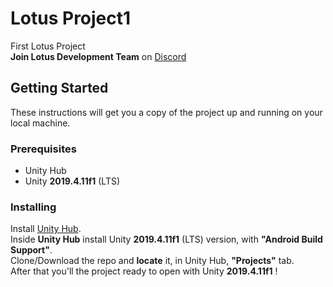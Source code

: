 # Lotus Project1

First Lotus Project  
**Join Lotus Development Team** on [Discord](https://discord.gg/kdfxXx)  

## Getting Started
These instructions will get you a copy of the project up and running on your local machine.

### Prerequisites

* Unity Hub
* Unity **2019.4.11f1** (LTS)


### Installing
Install [Unity Hub](https://unity3d.com/es/get-unity/download).  
Inside **Unity Hub** install Unity **2019.4.11f1** (LTS) version, with **"Android Build Support"**.  
Clone/Download the repo and **locate** it, in Unity Hub, **"Projects"** tab.  
After that you'll the project ready to open with Unity **2019.4.11f1** !  

